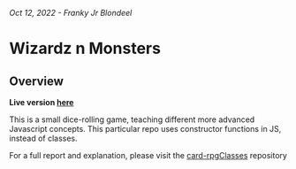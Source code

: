 *Oct 12, 2022 - Franky Jr Blondeel*


# Wizardz n Monsters

## Overview

**Live version [here](https://wizardz-n-monsters.netlify.app/)**

This is a small dice-rolling game, teaching different more advanced Javascript concepts.
This particular repo uses constructor functions in JS, instead of classes.

For a full report and explanation, please visit the [card-rpgClasses](https://github.com/MrFranksJr/card-rpgClasses) repository